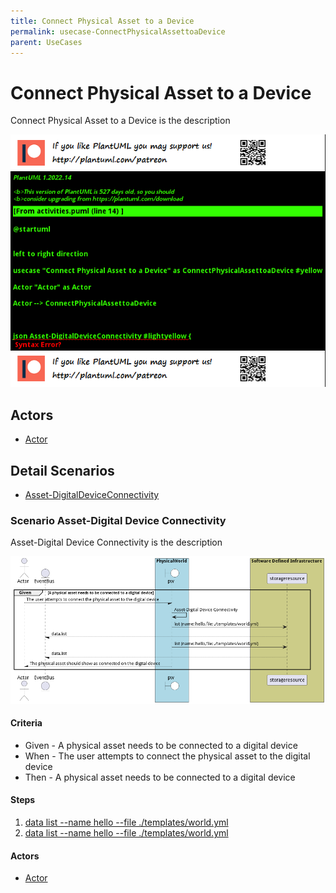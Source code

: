 ```yaml
---
title: Connect Physical Asset to a Device
permalink: usecase-ConnectPhysicalAssettoaDevice
parent: UseCases
---
```

# Connect Physical Asset to a Device

Connect Physical Asset to a Device is the description

![Activities Diagram](./activities.png)

## Actors

* [Actor](actor-actor)











## Detail Scenarios

* [Asset-DigitalDeviceConnectivity](#scenario-Asset-DigitalDeviceConnectivity)



### Scenario Asset-Digital Device Connectivity

Asset-Digital Device Connectivity is the description

![Scenario Asset-DigitalDeviceConnectivity](./Asset-DigitalDeviceConnectivity.png)
#### Criteria

* Given - A physical asset needs to be connected to a digital device
* When - The user attempts to connect the physical asset to the digital device
* Then - A physical asset needs to be connected to a digital device

#### Steps
1. [data list --name hello --file ./templates/world.yml](#action-data-list)
1. [data list --name hello --file ./templates/world.yml](#action-data-list)

#### Actors

* [Actor](actor-actor)




